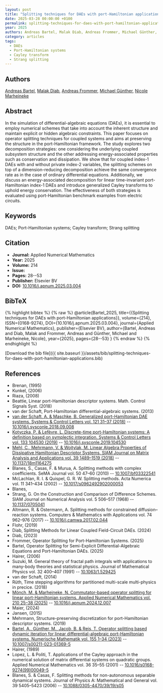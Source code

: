 ```yaml
---
layout: post
title: "Splitting techniques for DAEs with port-Hamiltonian applications"
date: 2025-03-28 00:00:00 +0100
permalink: splitting-techniques-for-daes-with-port-hamiltonian-applications
year: 2025
authors: Andreas Bartel, Malak Diab, Andreas Frommer, Michael Günther, Nicole Marheineke
category: articles
tags:
  - DAEs
  - Port-Hamiltonian systems
  - Cayley transform
  - Strang splitting
---
```

 
## Authors
[Andreas Bartel](authors/andreas-bartel), [Malak Diab](authors/malak-diab), [Andreas Frommer](authors/andreas-frommer), [Michael Günther](authors/michael-gunther), [Nicole Marheineke](authors/nicole-marheineke)
 
## Abstract
In the simulation of differential-algebraic equations (DAEs), it is essential to employ numerical schemes that take into account the inherent structure and maintain explicit or hidden algebraic constraints. This paper focuses on operator splitting techniques for coupled systems and aims at preserving the structure in the port-Hamiltonian framework. The study explores two decomposition strategies: one considering the underlying coupled subsystem structure and the other addressing energy-associated properties such as conservation and dissipation. We show that for coupled index-1 DAEs with and without private index-2 variables, the splitting schemes on top of a dimension-reducing decomposition achieve the same convergence rate as in the case of ordinary differential equations. Additionally, we discuss an energy-associated decomposition for linear time-invariant port-Hamiltonian index-1 DAEs and introduce generalized Cayley transforms to uphold energy conservation. The effectiveness of both strategies is evaluated using port-Hamiltonian benchmark examples from electric circuits.
 
## Keywords
DAEs; Port-Hamiltonian systems; Cayley transform; Strang splitting
 
## Citation
- **Journal:** Applied Numerical Mathematics
- **Year:** 2025
- **Volume:** 214
- **Issue:** 
- **Pages:** 28--53
- **Publisher:** Elsevier BV
- **DOI:** [10.1016/j.apnum.2025.03.004](https://doi.org/10.1016/j.apnum.2025.03.004)
 
## BibTeX
{% highlight bibtex %}
{% raw %}
@article{Bartel_2025,
  title={{Splitting techniques for DAEs with port-Hamiltonian applications}},
  volume={214},
  ISSN={0168-9274},
  DOI={10.1016/j.apnum.2025.03.004},
  journal={Applied Numerical Mathematics},
  publisher={Elsevier BV},
  author={Bartel, Andreas and Diab, Malak and Frommer, Andreas and Günther, Michael and Marheineke, Nicole},
  year={2025},
  pages={28--53}
}
{% endraw %}
{% endhighlight %}
 
[Download the bib file]({{ site.baseurl }}/assets/bib/splitting-techniques-for-daes-with-port-hamiltonian-applications.bib)
 
## References
- Brenan, (1995)
- Kunkel, (2006)
- Riaza, (2008)
- Beattie, Linear port-Hamiltonian descriptor systems. Math. Control Signals Syst. (2018)
- van der Schaft, Port-Hamiltonian differential-algebraic systems. (2013)
- [van der Schaft, A. & Maschke, B. Generalized port-Hamiltonian DAE systems. Systems &amp; Control Letters vol. 121 31–37 (2018)](generalized-port-hamiltonian-dae-systems) -- [10.1016/j.sysconle.2018.09.008](https://doi.org/10.1016/j.sysconle.2018.09.008)
- [Kotyczka, P. & Lefèvre, L. Discrete-time port-Hamiltonian systems: A definition based on symplectic integration. Systems &amp; Control Letters vol. 133 104530 (2019)](discrete-time-port-hamiltonian-systems-a-definition-based-on-symplectic-integration) -- [10.1016/j.sysconle.2019.104530](https://doi.org/10.1016/j.sysconle.2019.104530)
- [Mehl, C., Mehrmann, V. & Wojtylak, M. Linear Algebra Properties of Dissipative Hamiltonian Descriptor Systems. SIAM Journal on Matrix Analysis and Applications vol. 39 1489–1519 (2018)](linear-algebra-properties-of-dissipative-hamiltonian-descriptor-systems) -- [10.1137/18m1164275](https://doi.org/10.1137/18m1164275)
- Blanes, S., Casas, F. & Murua, A. Splitting methods with complex coefficients. SeMA Journal vol. 50 47–60 (2010) -- [10.1007/bf03322541](https://doi.org/10.1007/bf03322541)
- McLachlan, R. I. & Quispel, G. R. W. Splitting methods. Acta Numerica vol. 11 341–434 (2002) -- [10.1017/s0962492902000053](https://doi.org/10.1017/s0962492902000053)
- Blanes,
- Strang, G. On the Construction and Comparison of Difference Schemes. SIAM Journal on Numerical Analysis vol. 5 506–517 (1968) -- [10.1137/0705041](https://doi.org/10.1137/0705041)
- Altmann, R. & Ostermann, A. Splitting methods for constrained diffusion–reaction systems. Computers &amp; Mathematics with Applications vol. 74 962–976 (2017) -- [10.1016/j.camwa.2017.02.044](https://doi.org/10.1016/j.camwa.2017.02.044)
- Flohr, (2019)
- Diab, Splitting Methods for Linear Coupled Field-Circuit DAEs. (2024)
- Diab, (2023)
- Frommer, Operator Splitting for Port-Hamiltonian Systems. (2025)
- Bartel, Operator Splitting for Semi-Explicit Differential-Algebraic Equations and Port-Hamiltonian DAEs. (2025)
- Hairer, (2006)
- Suzuki, M. General theory of fractal path integrals with applications to many-body theories and statistical physics. Journal of Mathematical Physics vol. 32 400–407 (1991) -- [10.1063/1.529425](https://doi.org/10.1063/1.529425)
- van der Schaft, (2014)
- Rüth, Time stepping algorithms for partitioned multi-scale multi-physics in precice. (2018)
- [Mönch, M. & Marheineke, N. Commutator-based operator splitting for linear port-Hamiltonian systems. Applied Numerical Mathematics vol. 210 25–38 (2025)](commutator-based-operator-splitting-for-linear-port-hamiltonian-systems) -- [10.1016/j.apnum.2024.12.007](https://doi.org/10.1016/j.apnum.2024.12.007)
- Maier, (2024)
- Jansen, (2015)
- Mehrmann, Structure-preserving discretization for port-Hamiltonian descriptor systems. (2019)
- [Bartel, A., Günther, M., Jacob, B. & Reis, T. Operator splitting based dynamic iteration for linear differential-algebraic port-Hamiltonian systems. Numerische Mathematik vol. 155 1–34 (2023)](operator-splitting-based-dynamic-iteration-for-linear-differential-algebraic-port-hamiltonian-systems) -- [10.1007/s00211-023-01369-5](https://doi.org/10.1007/s00211-023-01369-5)
- Hairer, (1989)
- Lopez, L. & Politi, T. Applications of the Cayley approach in the numerical solution of matrix differential systems on quadratic groups. Applied Numerical Mathematics vol. 36 35–55 (2001) -- [10.1016/s0168-9274(99)00049-5](https://doi.org/10.1016/s0168-9274(99)00049-5)
- Blanes, S. & Casas, F. Splitting methods for non-autonomous separable dynamical systems. Journal of Physics A: Mathematical and General vol. 39 5405–5423 (2006) -- [10.1088/0305-4470/39/19/s05](https://doi.org/10.1088/0305-4470/39/19/s05)

